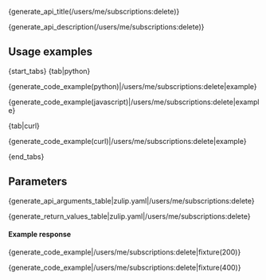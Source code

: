{generate_api_title(/users/me/subscriptions:delete)}

{generate_api_description(/users/me/subscriptions:delete)}

## Usage examples

{start_tabs}
{tab|python}

{generate_code_example(python)|/users/me/subscriptions:delete|example}

{generate_code_example(javascript)|/users/me/subscriptions:delete|example}

{tab|curl}

{generate_code_example(curl)|/users/me/subscriptions:delete|example}

{end_tabs}

## Parameters

{generate_api_arguments_table|zulip.yaml|/users/me/subscriptions:delete}

{generate_return_values_table|zulip.yaml|/users/me/subscriptions:delete}

#### Example response

{generate_code_example|/users/me/subscriptions:delete|fixture(200)}

{generate_code_example|/users/me/subscriptions:delete|fixture(400)}
